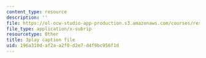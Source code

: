 ```yaml
---
content_type: resource
description: ''
file: https://ol-ocw-studio-app-production.s3.amazonaws.com/courses/res-3-004-visualizing-materials-science-fall-2017/196a310daf2aa2f0d2e7d4f9bc956f1d_6mndLA1SceA.srt
file_type: application/x-subrip
resourcetype: Other
title: 3play caption file
uid: 196a310d-af2a-a2f0-d2e7-d4f9bc956f1d
---
```

